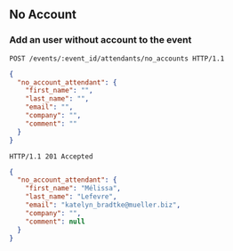 ## No Account
### Add an user without account to the event

```http
POST /events/:event_id/attendants/no_accounts HTTP/1.1
```

```json
{
  "no_account_attendant": {
    "first_name": "",
    "last_name": "",
    "email": "",
    "company": "",
    "comment": ""
  }
}
```

```http
HTTP/1.1 201 Accepted
```

```json
{
  "no_account_attendant": {
    "first_name": "Mélissa",
    "last_name": "Lefevre",
    "email": "katelyn_bradtke@mueller.biz",
    "company": "",
    "comment": null
  }
}
```
